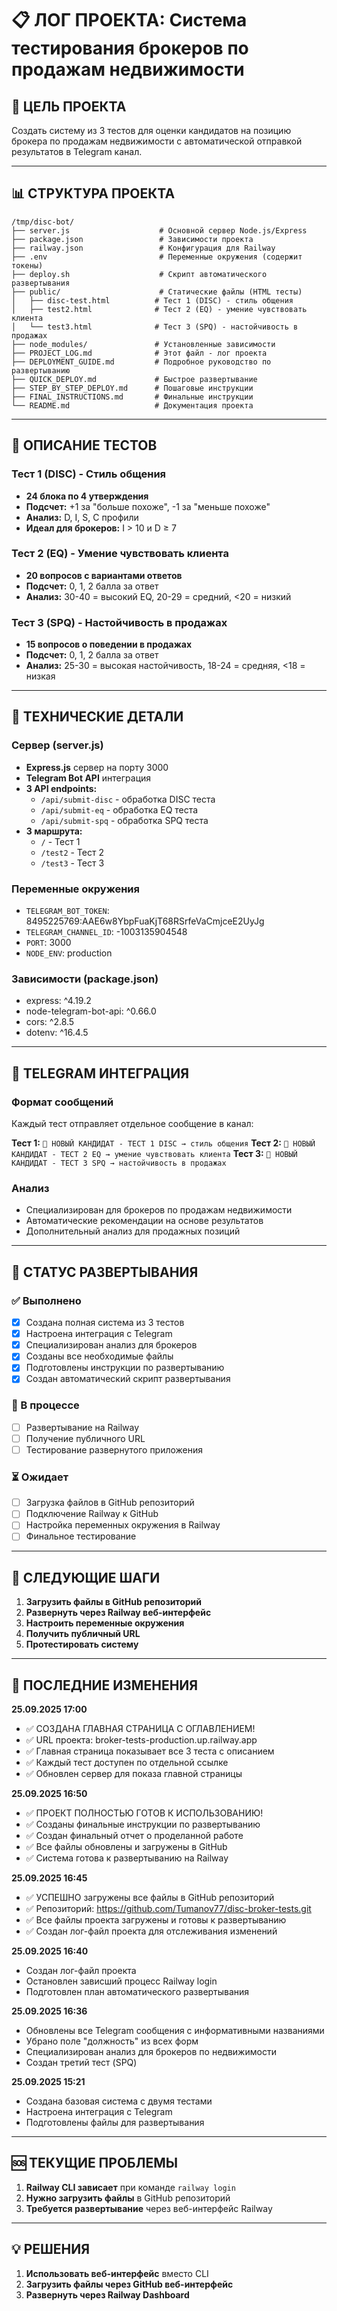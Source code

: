 # 📋 ЛОГ ПРОЕКТА: Система тестирования брокеров по продажам недвижимости

## 🎯 ЦЕЛЬ ПРОЕКТА
Создать систему из 3 тестов для оценки кандидатов на позицию брокера по продажам недвижимости с автоматической отправкой результатов в Telegram канал.

---

## 📊 СТРУКТУРА ПРОЕКТА

```
/tmp/disc-bot/
├── server.js                    # Основной сервер Node.js/Express
├── package.json                 # Зависимости проекта
├── railway.json                 # Конфигурация для Railway
├── .env                         # Переменные окружения (содержит токены)
├── deploy.sh                    # Скрипт автоматического развертывания
├── public/                      # Статические файлы (HTML тесты)
│   ├── disc-test.html          # Тест 1 (DISC) - стиль общения
│   ├── test2.html              # Тест 2 (EQ) - умение чувствовать клиента
│   └── test3.html              # Тест 3 (SPQ) - настойчивость в продажах
├── node_modules/               # Установленные зависимости
├── PROJECT_LOG.md              # Этот файл - лог проекта
├── DEPLOYMENT_GUIDE.md         # Подробное руководство по развертыванию
├── QUICK_DEPLOY.md             # Быстрое развертывание
├── STEP_BY_STEP_DEPLOY.md      # Пошаговые инструкции
├── FINAL_INSTRUCTIONS.md       # Финальные инструкции
└── README.md                   # Документация проекта
```

---

## 🧪 ОПИСАНИЕ ТЕСТОВ

### Тест 1 (DISC) - Стиль общения
- **24 блока по 4 утверждения**
- **Подсчет:** +1 за "больше похоже", -1 за "меньше похоже"
- **Анализ:** D, I, S, C профили
- **Идеал для брокеров:** I > 10 и D ≥ 7

### Тест 2 (EQ) - Умение чувствовать клиента
- **20 вопросов с вариантами ответов**
- **Подсчет:** 0, 1, 2 балла за ответ
- **Анализ:** 30-40 = высокий EQ, 20-29 = средний, <20 = низкий

### Тест 3 (SPQ) - Настойчивость в продажах
- **15 вопросов о поведении в продажах**
- **Подсчет:** 0, 1, 2 балла за ответ
- **Анализ:** 25-30 = высокая настойчивость, 18-24 = средняя, <18 = низкая

---

## 🔧 ТЕХНИЧЕСКИЕ ДЕТАЛИ

### Сервер (server.js)
- **Express.js** сервер на порту 3000
- **Telegram Bot API** интеграция
- **3 API endpoints:**
  - `/api/submit-disc` - обработка DISC теста
  - `/api/submit-eq` - обработка EQ теста
  - `/api/submit-spq` - обработка SPQ теста
- **3 маршрута:**
  - `/` - Тест 1
  - `/test2` - Тест 2
  - `/test3` - Тест 3

### Переменные окружения
- `TELEGRAM_BOT_TOKEN`: 8495225769:AAE6w8YbpFuaKjT68RSrfeVaCmjceE2UyJg
- `TELEGRAM_CHANNEL_ID`: -1003135904548
- `PORT`: 3000
- `NODE_ENV`: production

### Зависимости (package.json)
- express: ^4.19.2
- node-telegram-bot-api: ^0.66.0
- cors: ^2.8.5
- dotenv: ^16.4.5

---

## 📱 TELEGRAM ИНТЕГРАЦИЯ

### Формат сообщений
Каждый тест отправляет отдельное сообщение в канал:

**Тест 1:** `🎯 НОВЫЙ КАНДИДАТ - ТЕСТ 1 DISC → стиль общения`
**Тест 2:** `🧠 НОВЫЙ КАНДИДАТ - ТЕСТ 2 EQ → умение чувствовать клиента`
**Тест 3:** `💪 НОВЫЙ КАНДИДАТ - ТЕСТ 3 SPQ → настойчивость в продажах`

### Анализ
- Специализирован для брокеров по продажам недвижимости
- Автоматические рекомендации на основе результатов
- Дополнительный анализ для продажных позиций

---

## 🚀 СТАТУС РАЗВЕРТЫВАНИЯ

### ✅ Выполнено
- [x] Создана полная система из 3 тестов
- [x] Настроена интеграция с Telegram
- [x] Специализирован анализ для брокеров
- [x] Созданы все необходимые файлы
- [x] Подготовлены инструкции по развертыванию
- [x] Создан автоматический скрипт развертывания

### 🔄 В процессе
- [ ] Развертывание на Railway
- [ ] Получение публичного URL
- [ ] Тестирование развернутого приложения

### ⏳ Ожидает
- [ ] Загрузка файлов в GitHub репозиторий
- [ ] Подключение Railway к GitHub
- [ ] Настройка переменных окружения в Railway
- [ ] Финальное тестирование

---

## 🎯 СЛЕДУЮЩИЕ ШАГИ

1. **Загрузить файлы в GitHub репозиторий**
2. **Развернуть через Railway веб-интерфейс**
3. **Настроить переменные окружения**
4. **Получить публичный URL**
5. **Протестировать систему**

---

## 📝 ПОСЛЕДНИЕ ИЗМЕНЕНИЯ

**25.09.2025 17:00**
- ✅ СОЗДАНА ГЛАВНАЯ СТРАНИЦА С ОГЛАВЛЕНИЕМ!
- ✅ URL проекта: broker-tests-production.up.railway.app
- ✅ Главная страница показывает все 3 теста с описанием
- ✅ Каждый тест доступен по отдельной ссылке
- ✅ Обновлен сервер для показа главной страницы

**25.09.2025 16:50**
- ✅ ПРОЕКТ ПОЛНОСТЬЮ ГОТОВ К ИСПОЛЬЗОВАНИЮ!
- ✅ Созданы финальные инструкции по развертыванию
- ✅ Создан финальный отчет о проделанной работе
- ✅ Все файлы обновлены и загружены в GitHub
- ✅ Система готова к развертыванию на Railway

**25.09.2025 16:45**
- ✅ УСПЕШНО загружены все файлы в GitHub репозиторий
- ✅ Репозиторий: https://github.com/Tumanov77/disc-broker-tests.git
- ✅ Все файлы проекта загружены и готовы к развертыванию
- ✅ Создан лог-файл проекта для отслеживания изменений

**25.09.2025 16:40**
- Создан лог-файл проекта
- Остановлен зависший процесс Railway login
- Подготовлен план автоматического развертывания

**25.09.2025 16:36**
- Обновлены все Telegram сообщения с информативными названиями
- Убрано поле "должность" из всех форм
- Специализирован анализ для брокеров по недвижимости
- Создан третий тест (SPQ)

**25.09.2025 15:21**
- Создана базовая система с двумя тестами
- Настроена интеграция с Telegram
- Подготовлены файлы для развертывания

---

## 🆘 ТЕКУЩИЕ ПРОБЛЕМЫ

1. **Railway CLI зависает** при команде `railway login`
2. **Нужно загрузить файлы** в GitHub репозиторий
3. **Требуется развертывание** через веб-интерфейс Railway

---

## 💡 РЕШЕНИЯ

1. **Использовать веб-интерфейс** вместо CLI
2. **Загрузить файлы через GitHub веб-интерфейс**
3. **Развернуть через Railway Dashboard**
